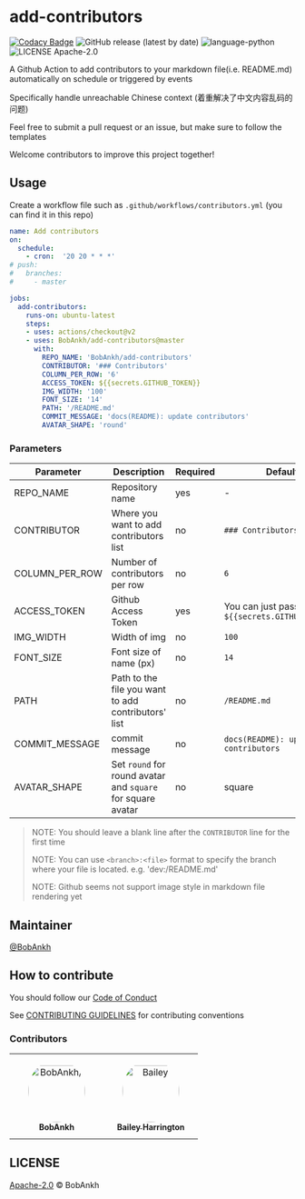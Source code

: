 # add-contributors

[![Codacy Badge](https://api.codacy.com/project/badge/Grade/b8d0af034c5c4699805c6aca898787e7)](https://app.codacy.com/manual/bobankhshen/add-contributors?utm_source=github.com&utm_medium=referral&utm_content=BobAnkh/add-contributors&utm_campaign=Badge_Grade_Dashboard)
![GitHub release (latest by date)](https://img.shields.io/github/v/release/BobAnkh/add-contributors?color=orange&logo=github-actions)
![language-python](https://img.shields.io/github/languages/top/BobAnkh/add-contributors?logo=python&logoColor=yellow)
![LICENSE Apache-2.0](https://img.shields.io/github/license/BobAnkh/add-contributors?logo=apache)

A Github Action to add contributors to your markdown file(i.e. README.md) automatically on schedule or triggered by events

Specifically handle unreachable Chinese context (着重解决了中文内容乱码的问题)

Feel free to submit a pull request or an issue, but make sure to follow the templates

Welcome contributors to improve this project together!

## Usage

Create a workflow file such as `.github/workflows/contributors.yml` (you can find it in this repo)

```yaml
name: Add contributors
on:
  schedule:
    - cron:  '20 20 * * *'
# push:
#   branches:
#     - master

jobs:
  add-contributors:
    runs-on: ubuntu-latest
    steps:
    - uses: actions/checkout@v2
    - uses: BobAnkh/add-contributors@master
      with:
        REPO_NAME: 'BobAnkh/add-contributors'
        CONTRIBUTOR: '### Contributors'
        COLUMN_PER_ROW: '6'
        ACCESS_TOKEN: ${{secrets.GITHUB_TOKEN}}
        IMG_WIDTH: '100'
        FONT_SIZE: '14'
        PATH: '/README.md'
        COMMIT_MESSAGE: 'docs(README): update contributors'
        AVATAR_SHAPE: 'round'
```

### Parameters

| Parameter      | Description                                                 | Required | Default                                       |
| -------------- | ----------------------------------------------------------- | -------- | --------------------------------------------- |
| REPO_NAME      | Repository name                                             | yes      | -                                             |
| CONTRIBUTOR    | Where you want to add contributors list                     | no       | `### Contributors`                            |
| COLUMN_PER_ROW | Number of contributors per row                              | no       | `6`                                           |
| ACCESS_TOKEN   | Github Access Token                                         | yes      | You can just pass `${{secrets.GITHUB_TOKEN}}` |
| IMG_WIDTH      | Width of img                                                | no       | `100`                                         |
| FONT_SIZE      | Font size of name (px)                                      | no       | `14`                                          |
| PATH           | Path to the file you want to add contributors' list         | no       | `/README.md`                                  |
| COMMIT_MESSAGE | commit message                                              | no       | `docs(README): update contributors`           |
| AVATAR_SHAPE   | Set `round` for round avatar and `square` for square avatar | no       | square                                        |

> NOTE: You should leave a blank line after the `CONTRIBUTOR` line for the first time
>
> NOTE: You can use `<branch>:<file>` format to specify the branch where your file is located. e.g. 'dev:/README.md'
>
> NOTE: Github seems not support image style in markdown file rendering yet

## Maintainer

[@BobAnkh](https://github.com/BobAnkh)

## How to contribute

You should follow our [Code of Conduct](/CODE_OF_CONDUCT.md)

See [CONTRIBUTING GUIDELINES](/CONTRIBUTING.md) for contributing conventions

### Contributors

<table>
<tr>
    <td align="center" style="word-wrap: break-word; width: 150.0; height: 150.0">
        <a href=https://github.com/BobAnkh>
            <img src=https://avatars2.githubusercontent.com/u/44333669?v=4 width="100;"  style="border-radius:50%;align-items:center;justify-content:center;overflow:hidden;padding-top:10px" alt=BobAnkh/>
            <br />
            <sub style="font-size:14px"><b>BobAnkh</b></sub>
        </a>
    </td>
    <td align="center" style="word-wrap: break-word; width: 150.0; height: 150.0">
        <a href=https://github.com/baileythegreen>
            <img src=https://avatars0.githubusercontent.com/u/12277715?v=4 width="100;"  style="border-radius:50%;align-items:center;justify-content:center;overflow:hidden;padding-top:10px" alt=Bailey Harrington/>
            <br />
            <sub style="font-size:14px"><b>Bailey Harrington</b></sub>
        </a>
    </td>
</tr>
</table>

## LICENSE

[Apache-2.0](/LICENSE) © BobAnkh
